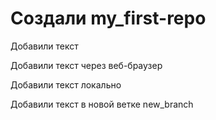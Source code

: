 ﻿# Создали my_first-repo

Добавили текст

Добавили текст через веб-браузер

Добавили текст локально

Добавили текст в новой ветке new_branch